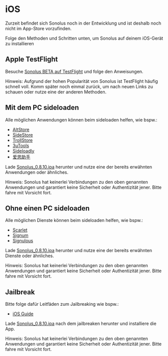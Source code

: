 # iOS

Zurzeit befindet sich Sonolus noch in der Entwicklung und ist deshalb noch nicht im App-Store vorzufinden.

Folge den Methoden und Schritten unten, um Sonolus auf deinem iOS-Gerät zu installieren

## Apple TestFlight

Besuche [Sonolus BETA auf TestFlight](https://testflight.apple.com/join/mdFtAf92) und folge den Anweisungen.

Hinweis: Aufgrund der hohen Popularität von Sonolus ist TestFlight häufig schnell voll. Komm später noch einmal zurück, um nach neuen Links zu schauen oder nutze eine der anderen Methoden.

## Mit dem PC sideloaden

Alle möglichen Anwendungen können beim sideloaden helfen, wie bspw.:

-   [AltStore](https://altstore.io)
-   [SideStore](https://sidestore.io)
-   [TrollStore](https://github.com/opa334/TrollStore)
-   [3uTools](http://3u.com)
-   [Sideloadly](https://sideloadly.io)
-   [爱思助手](https://www.i4.cn)

Lade [Sonolus_0.8.10.ipa](https://download.sonolus.com/Sonolus_0.8.10.ipa) herunter und nutze eine der bereits erwähnten Anwendungen oder ähnliches.

Hinweis: Sonolus hat keinerlei Verbindungen zu den oben genannten Anwendungen und garantiert keine Sicherheit oder Authentizität jener. Bitte fahre mit Vorsicht fort.

## Ohne einen PC sideloaden

Alle möglichen Dienste können beim sideloaden helfen, wie bspw.:

-   [Scarlet](https://usescarlet.com)
-   [Signum](https://signumsign.me)
-   [Signulous](https://www.signulous.com)

Lade [Sonolus_0.8.10.ipa](https://download.sonolus.com/Sonolus_0.8.10.ipa) herunter und nutze eine der bereits erwähnten Dienste oder ähnliches.

Hinweis: Sonolus hat keinerlei Verbindungen zu den oben genannten Anwendungen und garantiert keine Sicherheit oder Authentizität jener. Bitte fahre mit Vorsicht fort.

## Jailbreak

Bitte folge dafür Leitfäden zum Jailbreaking wie bspw.:

-   [iOS Guide](https://ios.cfw.guide)

Lade [Sonolus_0.8.10.ipa](https://download.sonolus.com/Sonolus_0.8.10.ipa) nach dem jailbreaken herunter und installiere die App.

Hinweis: Sonolus hat keinerlei Verbindungen zu den oben genannten Anwendungen und garantiert keine Sicherheit oder Authentizität jener. Bitte fahre mit Vorsicht fort.
